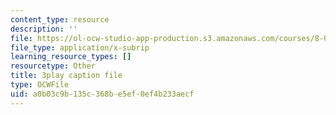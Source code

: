 ```yaml
---
content_type: resource
description: ''
file: https://ol-ocw-studio-app-production.s3.amazonaws.com/courses/8-01sc-classical-mechanics-fall-2016/a0b03c9b135c368be5ef0ef4b233aecf_SjK2lmRFxc4.srt
file_type: application/x-subrip
learning_resource_types: []
resourcetype: Other
title: 3play caption file
type: OCWFile
uid: a0b03c9b-135c-368b-e5ef-0ef4b233aecf
---
```

